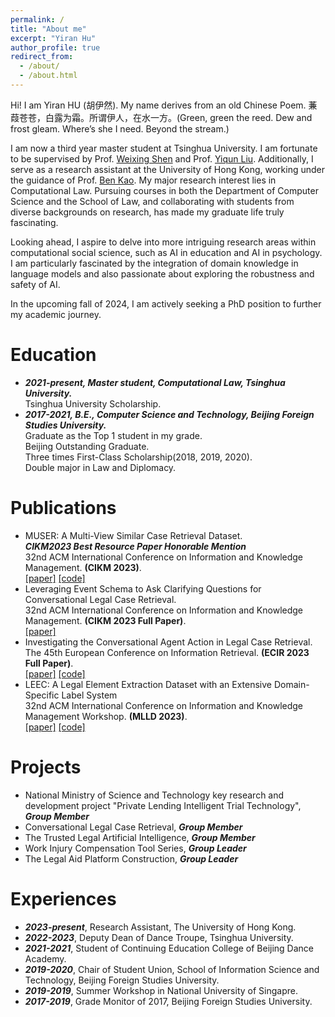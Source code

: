 ```yaml
---
permalink: /
title: "About me"
excerpt: "Yiran Hu"
author_profile: true
redirect_from: 
  - /about/
  - /about.html
---
```

Hi! I am Yiran HU (胡伊然). My name derives from an old Chinese Poem. 蒹葭苍苍，白露为霜。所谓伊人，在水一方。(Green, green the reed. Dew and frost gleam. Where’s she I need. Beyond the stream.)

I am now a third year master student at Tsinghua University.  I am fortunate to be supervised by Prof. [Weixing Shen](https://www.law.tsinghua.edu.cn/en/info/1056/1233.htm) and Prof. [Yiqun Liu](http://www.thuir.cn/group/~YQLiu/). Additionally, I serve as a research assistant at the University of Hong Kong, working under the guidance of Prof. [Ben Kao](https://www.cs.hku.hk/index.php/people/academic-staff/kao). My major research interest lies in Computational Law. Pursuing courses in both the Department of Computer Science and the School of Law, and collaborating with students from diverse backgrounds on research, has made my graduate life truly fascinating.

Looking ahead, I aspire to delve into more intriguing research areas within computational social science, such as AI in education and AI in psychology. I am particularly fascinated by the integration of domain knowledge in language models and also passionate about exploring the robustness and safety of AI.

In the upcoming fall of 2024, I am actively seeking a PhD position to further my academic journey.

Education
======

* ***2021-present, Master student, Computational Law, Tsinghua University.***\
  Tsinghua University Scholarship.
* ***2017-2021, B.E., Computer Science and Technology, Beijing Foreign Studies University.*** \
  Graduate as the Top 1 student in my grade. \
  Beijing Outstanding Graduate.\
  Three times First-Class Scholarship(2018, 2019, 2020).\
  Double major in Law and Diplomacy.

Publications
======
* MUSER: A Multi-View Similar Case Retrieval Dataset. \
***CIKM2023 Best Resource Paper Honorable Mention***\
32nd ACM International Conference on Information and Knowledge Management.
**(CIKM 2023)**.\
  [[paper]](https://github.com/THUYRan/THUYRan.github.io/blob/master/publications/MUSER.pdf)
  [[code]](https://github.com/THUlawtech/MUSER)
* Leveraging Event Schema to Ask Clarifying Questions for Conversational Legal Case Retrieval. \
32nd ACM International Conference on Information and Knowledge Management.
**(CIKM 2023 Full Paper)**.\
  [[paper]](https://github.com/THUYRan/THUYRan.github.io/blob/master/publications/LeClari.pdf)
* Investigating the Conversational Agent Action in Legal Case Retrieval. \
The 45th European Conference on Information Retrieval.
**(ECIR 2023 Full Paper)**.\
  [[paper]](https://github.com/THUYRan/THUYRan.github.io/blob/master/publications/Investigating.pdf) [[code]](https://github.com/BulouLiu/Conversational-vs-Traditional-Legal-Case-Retrieval)
* LEEC: A Legal Element Extraction Dataset with an Extensive Domain-Specific Label System \
32nd ACM International Conference on Information and Knowledge Management Workshop.
**(MLLD 2023)**. \
[[paper]](https://github.com/THUYRan/THUYRan.github.io/blob/master/publications/LEEC.pdf)
[[code]](https://github.com/THUlawtech/LEEC)

Projects
======
* National Ministry of Science and Technology key research and development project "Private Lending Intelligent Trial Technology", ***Group Member***
* Conversational Legal Case Retrieval, ***Group Member***
* The Trusted Legal Artificial Intelligence, ***Group Member***
* Work Injury Compensation Tool Series, ***Group Leader***
* The Legal Aid Platform Construction, ***Group Leader***



Experiences
======

* ***2023-present***, Research Assistant, The University of Hong Kong.
* ***2022-2023***, Deputy Dean of Dance Troupe, Tsinghua University.
* ***2021-2021***, Student of Continuing Education College of Beijing Dance Academy.
* ***2019-2020***, Chair of Student Union, School of Information Science and Technology, Beijing Foreign Studies University.
* ***2019-2019***, Summer Workshop in National University of Singapre.
* ***2017-2019***, Grade Monitor of 2017, Beijing Foreign Studies University. 
